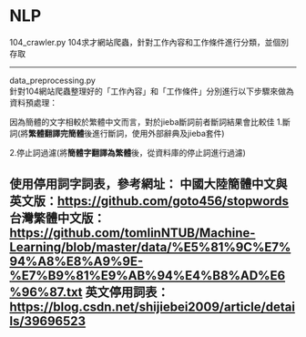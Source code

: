 # NLP

104_crawler.py 
104求才網站爬蟲，針對工作內容和工作條件進行分類，並個別存取

----------------------------------------------------------------------------
data_preprocessing.py  
針對104網站爬蟲整理好的「工作內容」和「工作條件」分別進行以下步驟來做為資料預處理：

因為簡體的文字相較於繁體中文而言，對於jieba斷詞前者斷詞結果會比較佳
1.斷詞(將**繁體翻譯完簡體**後進行斷詞，使用外部辭典及jieba套件)

2.停止詞過濾(將**簡體字翻譯為繁體**後，從資料庫的停止詞進行過濾)

使用**停用詞**字詞表，參考網址：
中國大陸簡體中文與英文版：https://github.com/goto456/stopwords
台灣繁體中文版：https://github.com/tomlinNTUB/Machine-Learning/blob/master/data/%E5%81%9C%E7%94%A8%E8%A9%9E-%E7%B9%81%E9%AB%94%E4%B8%AD%E6%96%87.txt
英文停用詞表：https://blog.csdn.net/shijiebei2009/article/details/39696523
--------------------------------------------------------------------------------------------------------------------------


